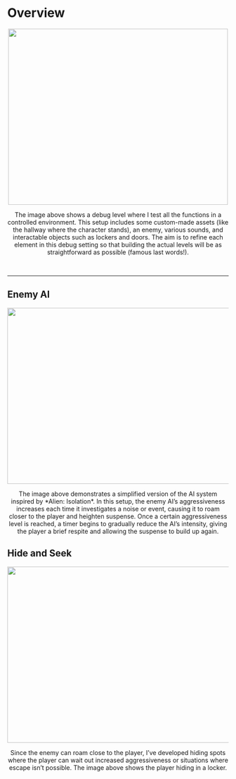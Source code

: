 
# Overview
<p style="text-align: center;">
    <img src="../../_static/img/ExampleGameplay.jpg" height="400px" width="500px" style="display: block; margin: 0 auto;">
</p>
<div style="text-align: center;">
    <p>The image above shows a debug level where I test all the functions in a controlled environment. This setup includes some custom-made assets (like the hallway where the character stands), an enemy, various sounds, and interactable objects such as lockers and doors. The aim is to refine each element in this debug setting so that building the actual levels will be as straightforward as possible (famous last words!).</p>
</div>

<br>

---

## Enemy AI 
<p style="text-align: center;">
    <img src="../../_static/img/AI_behaviourTree.jpg" height="400px" width="800px" style="display: block; margin: 0 auto;">
</p>

<div style="text-align: center;">
    <p>The image above demonstrates a simplified version of the AI system inspired by *Alien: Isolation*. In this setup, the enemy AI’s aggressiveness increases each time it investigates a noise or event, causing it to roam closer to the player and heighten suspense. Once a certain aggressiveness level is reached, a timer begins to gradually reduce the AI’s intensity, giving the player a brief respite and allowing the suspense to build up again.</p>
</div>
 
## Hide and Seek 
<p style="text-align: center;">
    <img src="../../_static/img/LockerExample.jpg" height="400px" width="800px" style="display: block; margin: 0 auto;">
</p>

<div style="text-align: center;">
    <p>Since the enemy can roam close to the player, I’ve developed hiding spots where the player can wait out increased aggressiveness or situations where escape isn’t possible. The image above shows the player hiding in a locker.</p>
</div>
